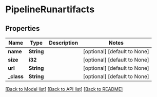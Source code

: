 # PipelineRunartifacts

## Properties
Name | Type | Description | Notes
------------ | ------------- | ------------- | -------------
**name** | **String** |  | [optional] [default to None]
**size** | **i32** |  | [optional] [default to None]
**url** | **String** |  | [optional] [default to None]
**_class** | **String** |  | [optional] [default to None]

[[Back to Model list]](../README.md#documentation-for-models) [[Back to API list]](../README.md#documentation-for-api-endpoints) [[Back to README]](../README.md)


